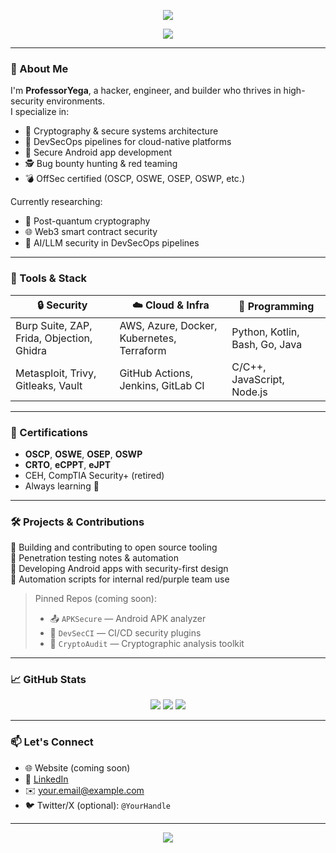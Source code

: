 <!-- Stylish header -->
<p align="center">
  <img src="https://capsule-render.vercel.app/api?type=waving&color=0:0f172a,100:6366f1&height=200&section=header&text=ProfessorYega&fontSize=40&fontColor=ffffff" />
</p>

<p align="center">
  <img src="https://readme-typing-svg.demolab.com?font=Fira+Code&duration=4000&pause=1000&color=6366F1&center=true&vCenter=true&width=435&lines=DevSecOps+Engineer;Cryptography+Expert;Android+App+Developer;Bug+Bounty+Hunter;Offensive+Security+Certified" />
</p>

---

### 🧠 About Me

I'm **ProfessorYega**, a hacker, engineer, and builder who thrives in high-security environments.  
I specialize in:

- 🔐 Cryptography & secure systems architecture
- 🧰 DevSecOps pipelines for cloud-native platforms
- 📱 Secure Android app development
- 🕵️ Bug bounty hunting & red teaming
- 💣 OffSec certified (OSCP, OSWE, OSEP, OSWP, etc.)

Currently researching:
- 🔭 Post-quantum cryptography
- 🌐 Web3 smart contract security
- 🤖 AI/LLM security in DevSecOps pipelines

---

### 🧰 Tools & Stack

| 🔒 Security | ☁️ Cloud & Infra | 🧠 Programming |
|------------|------------------|----------------|
| Burp Suite, ZAP, Frida, Objection, Ghidra | AWS, Azure, Docker, Kubernetes, Terraform | Python, Kotlin, Bash, Go, Java |
| Metasploit, Trivy, Gitleaks, Vault | GitHub Actions, Jenkins, GitLab CI | C/C++, JavaScript, Node.js |

---

### 💼 Certifications

- **OSCP**, **OSWE**, **OSEP**, **OSWP**
- **CRTO**, **eCPPT**, **eJPT**
- CEH, CompTIA Security+ (retired)
- Always learning 💪

---

### 🛠️ Projects & Contributions

🔹 Building and contributing to open source tooling  
🔹 Penetration testing notes & automation  
🔹 Developing Android apps with security-first design  
🔹 Automation scripts for internal red/purple team use

> Pinned Repos (coming soon):
> - 📤 `APKSecure` — Android APK analyzer  
> - 🧪 `DevSecCI` — CI/CD security plugins  
> - 🔎 `CryptoAudit` — Cryptographic analysis toolkit

---

### 📈 GitHub Stats

<p align="center">
  <img src="https://github-readme-stats.vercel.app/api?username=ProfessorYega&show_icons=true&theme=tokyonight" />
  <img src="https://github-readme-streak-stats.herokuapp.com?user=ProfessorYega&theme=tokyonight&date_format=M%20j%5B%2C%20Y%5D" />
  <img src="https://github-readme-stats.vercel.app/api/top-langs/?username=ProfessorYega&layout=compact&theme=tokyonight" />
</p>

---

### 📫 Let's Connect

- 🌐 Website (coming soon)
- 💼 [LinkedIn](https://linkedin.com/in/your-profile)
- ✉️ your.email@example.com
- 🐦 Twitter/X (optional): `@YourHandle`

---

<p align="center">
  <img src="https://capsule-render.vercel.app/api?section=footer&type=waving&color=0:6366f1,100:0f172a&height=120" />
</p>
